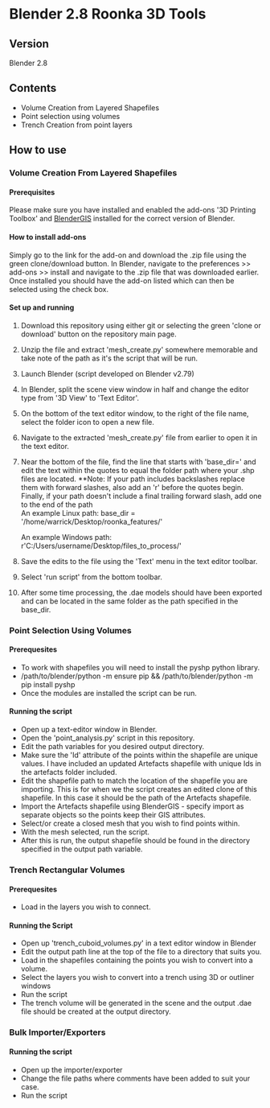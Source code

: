# Blender 2.8 Roonka 3D Tools 

## Version

Blender 2.8

## Contents

* Volume Creation from Layered Shapefiles
* Point selection using volumes
* Trench Creation from point layers

## How to use

### Volume Creation From Layered Shapefiles

#### Prerequisites

Please make sure you have installed and enabled the add-ons '3D Printing Toolbox' and [BlenderGIS](https://github.com/domlysz/BlenderGIS) installed for the correct version of Blender.

#### How to install add-ons

Simply go to the link for the add-on and download the .zip file using the green clone/download button. In Blender, navigate to the preferences >> add-ons >> install and navigate to the .zip file that was downloaded earlier. Once installed you should have the add-on listed which can then be selected using the check box.

#### Set up and running

1. Download this repository using either git or selecting the green 'clone or download' button on the repository main page.
2. Unzip the file and extract 'mesh_create.py' somewhere memorable and take note of the path as it's the script that will be run.
3. Launch Blender (script developed on Blender v2.79)
4. In Blender, split the scene view window in half and change the editor type from '3D View' to 'Text Editor'.
5. On the bottom of the text editor window, to the right of the file name, select the folder icon to open a new file.
6. Navigate to the extracted 'mesh_create.py' file from earlier to open it in the text editor.
7. Near the bottom of the file, find the line that starts with 'base_dir=' and edit the text within the quotes to equal the folder path where your .shp files are located. **Note: If your path includes backslashes replace them with forward slashes, also add an 'r' before the quotes begin. Finally, if your path doesn't include a final trailing forward slash, add one to the end of the path  
    An example Linux path: base_dir = '/home/warrick/Desktop/roonka_features/'

    An example Windows path: r'C:/Users/username/Desktop/files_to_process/'
8. Save the edits to the file using the 'Text' menu in the text editor toolbar.
9. Select 'run script' from the bottom toolbar.
10. After some time processing, the .dae models should have been exported and can be located in the same folder as the path specified in the base_dir.

### Point Selection Using Volumes

#### Prerequesites
  * To work with shapefiles you will need to install the pyshp python library.
  * /path/to/blender/python -m ensure pip && /path/to/blender/python -m pip install pyshp
* Once the modules are installed the script can be run.

#### Running the script

* Open up a text-editor window in Blender.
* Open the 'point_analysis.py' script in this repository.
* Edit the path variables for you desired output directory.
* Make sure the 'Id' attribute of the points within the shapefile are unique values. I have included an updated Artefacts shapefile with unique Ids in the artefacts folder included.
* Edit the shapefile path to match the location of the shapefile you are importing. This is for when we the script creates an edited clone of this shapefile. In this case it should be the path of the Artefacts shapefile.
* Import the Artefacts shapefile using BlenderGIS - specify import as separate objects so the points keep their GIS attributes.
* Select/or create a closed mesh that you wish to find points within.
* With the mesh selected, run the script.
* After this is run, the output shapefile should be found in the directory specified in the output path variable.

### Trench Rectangular Volumes

#### Prerequesites

* Load in the layers you wish to connect.

#### Running the Script

* Open up 'trench_cuboid_volumes.py' in a text editor window in Blender
* Edit the output path line at the top of the file to a directory that suits you.
* Load in the shapefiles containing the points you wish to convert into a volume.
* Select the layers you wish to convert into a trench using 3D or outliner windows
* Run the script
* The trench volume will be generated in the scene and the output .dae file should be created at the output directory.

### Bulk Importer/Exporters

#### Running the script

* Open up the importer/exporter
* Change the file paths where comments have been added to suit your case.
* Run the script
